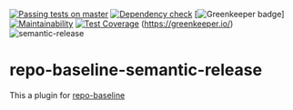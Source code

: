 [![Passing tests on master](https://travis-ci.org/oliverlorenz/repo-baseline-semantic-release.svg?branch=master)](https://travis-ci.org/oliverlorenz/repo-baseline-semantic-release)
[![Dependency check](https://david-dm.org/oliverlorenz/repo-baseline-semantic-release/status.svg)](https://david-dm.org/oliverlorenz/repo-baseline-semantic-release)
[![Greenkeeper badge](https://badges.greenkeeper.io/oliverlorenz/repo-baseline-semantic-release.svg)] [![Maintainability](https://api.codeclimate.com/v1/badges/0ef7e75800f69b76ffd9/maintainability)](https://codeclimate.com/github/oliverlorenz/repo-baseline-semantic-release/maintainability) [![Test Coverage](https://api.codeclimate.com/v1/badges/0ef7e75800f69b76ffd9/test_coverage)](https://codeclimate.com/github/oliverlorenz/repo-baseline-semantic-release/test_coverage) 
(https://greenkeeper.io/) ![semantic-release](https://img.shields.io/badge/%20%20%F0%9F%93%A6%F0%9F%9A%80-semantic--release-e10079.svg)
# repo-baseline-semantic-release

This a plugin for [repo-baseline](https://github.com/oliverlorenz/repo-baseline)
